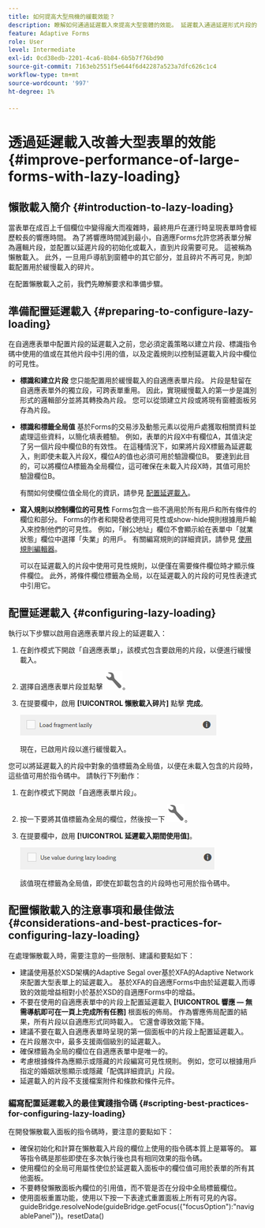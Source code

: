 ```yaml
---
title: 如何提高大型飛機的緩載效能？
description: 瞭解如何通過延遲載入來提高大型窗體的效能。 延遲載入通過延遲形式片段的初始化和載入直到它們可見，顯著改善了大型和複雜的自適應Forms的效能。
feature: Adaptive Forms
role: User
level: Intermediate
exl-id: 0cd38edb-2201-4ca6-8b84-6b5b7f76bd90
source-git-commit: 7163eb2551f5e644f6d42287a523a7dfc626c1c4
workflow-type: tm+mt
source-wordcount: '997'
ht-degree: 1%

---
```


# 透過延遲載入改善大型表單的效能{#improve-performance-of-large-forms-with-lazy-loading}

## 懶散載入簡介 {#introduction-to-lazy-loading}

當表單在成百上千個欄位中變得龐大而複雜時，最終用戶在運行時呈現表單時會經歷較長的響應時間。 為了將響應時間減到最小，自適應Forms允許您將表單分解為邏輯片段，並配置以延遲片段的初始化或載入，直到片段需要可見。 這被稱為懶散載入。 此外，一旦用戶導航到窗體中的其它部分，並且碎片不再可見，則卸載配置用於緩慢載入的碎片。

在配置懶散載入之前，我們先瞭解要求和準備步驟。

## 準備配置延遲載入 {#preparing-to-configure-lazy-loading}

在自適應表單中配置片段的延遲載入之前，您必須定義策略以建立片段、標識指令碼中使用的值或在其他片段中引用的值，以及定義規則以控制延遲載入片段中欄位的可見性。

* **標識和建立片段**
您只能配置用於緩慢載入的自適應表單片段。 片段是駐留在自適應表單外的獨立段，可跨表單重用。 因此，實現緩慢載入的第一步是識別形式的邏輯部分並將其轉換為片段。 您可以從頭建立片段或將現有窗體面板另存為片段。

   <!--For more information about creating fragments, see [Adaptive Form Fragments](adaptive-form-fragments.md).-->

* **標識和標籤全局值**
基於Forms的交易涉及動態元素以從用戶處獲取相關資料並處理這些資料，以簡化填表體驗。 例如，表單的片段X中有欄位A，其值決定了另一個片段中欄位B的有效性。 在這種情況下，如果將片段X標籤為延遲載入，則即使未載入片段X，欄位A的值也必須可用於驗證欄位B。 要達到此目的，可以將欄位A標籤為全局欄位，這可確保在未載入片段X時，其值可用於驗證欄位B。

   有關如何使欄位值全局化的資訊，請參見 [配置延遲載入](lazy-loading-adaptive-forms.md#p-configuring-lazy-loading-p)。

* **寫入規則以控制欄位的可見性**
Forms包含一些不適用於所有用戶和所有條件的欄位和部分。 Forms的作者和開發者使用可見性或show-hide規則根據用戶輸入來控制他們的可見性。 例如，「辦公地址」欄位不會顯示給在表單中「就業狀態」欄位中選擇「失業」的用戶。 有關編寫規則的詳細資訊，請參見 [使用規則編輯器](rule-editor.md)。

   可以在延遲載入的片段中使用可見性規則，以便僅在需要條件欄位時才顯示條件欄位。 此外，將條件欄位標籤為全局，以在延遲載入的片段的可見性表達式中引用它。

## 配置延遲載入 {#configuring-lazy-loading}

執行以下步驟以啟用自適應表單片段上的延遲載入：

1. 在創作模式下開啟「自適應表單」，該模式包含要啟用的片段，以便進行緩慢載入。
1. 選擇自適應表單片段並點擊 ![配置](assets/configure-icon.svg)。
1. 在提要欄中，啟用 **[!UICONTROL 懶散載入碎片]** 點擊 **完成**。

   ![為自適應表單片段啟用延遲載入](assets/lazy-loading-fragment.png)

   現在，已啟用片段以進行緩慢載入。

您可以將延遲載入的片段中對象的值標籤為全局值，以便在未載入包含的片段時，這些值可用於指令碼中。 請執行下列動作：

1. 在創作模式下開啟「自適應表單片段」。
1. 按一下要將其值標籤為全局的欄位，然後按一下 ![配置](assets/configure-icon.svg)。
1. 在提要欄中，啟用 **[!UICONTROL 延遲載入期間使用值]**。

   ![邊欄中的延遲載入欄位](assets/enable-lazy-loading.png)

   該值現在標籤為全局值，即使在卸載包含的片段時也可用於指令碼中。

## 配置懶散載入的注意事項和最佳做法 {#considerations-and-best-practices-for-configuring-lazy-loading}

在處理懶散載入時，需要注意的一些限制、建議和要點如下：

* 建議使用基於XSD架構的Adaptive Segal over基於XFA的Adaptive Network來配置大型表單上的延遲載入。 基於XFA的自適應Forms中由於延遲載入而導致的效能增益相對小於基於XSD的自適應Forms中的增益。
* 不要在使用的自適應表單中的片段上配置延遲載入 **[!UICONTROL 響應 — 無需導航即可在一頁上完成所有任務]** 根面板的佈局。 作為響應佈局配置的結果，所有片段以自適應形式同時載入。 它還會導致效能下降。
* 建議不要在載入自適應表單時呈現的第一個面板中的片段上配置延遲載入。
* 在片段層次中，最多支援兩個級別的延遲載入。
* 確保標籤為全局的欄位在自適應表單中是唯一的。
* 考慮根據條件為應顯示或隱藏的片段編寫可見性規則。 例如，您可以根據用戶指定的婚姻狀態顯示或隱藏「配偶詳細資訊」片段。
* 延遲載入的片段不支援檔案附件和條款和條件元件。

### 編寫配置延遲載入的最佳實踐指令碼 {#scripting-best-practices-for-configuring-lazy-loading}

在開發懶散載入面板的指令碼時，要注意的要點如下：

* 確保初始化和計算在懶散載入片段的欄位上使用的指令碼本質上是冪等的。 冪等指令碼是那些即使在多次執行後也具有相同效果的指令碼。
* 使用欄位的全局可用屬性使位於延遲載入面板中的欄位值可用於表單的所有其他面板。
* 不要轉發懶散面板內欄位的引用值，而不管是否在分段中全局標籤欄位。
* 使用面板重置功能，使用以下按一下表達式重置面板上所有可見的內容。\
   guideBridge.resolveNode(guideBridge.getFocus({&quot;focusOption&quot;):&quot;navigablePanel&quot;})。resetData()
